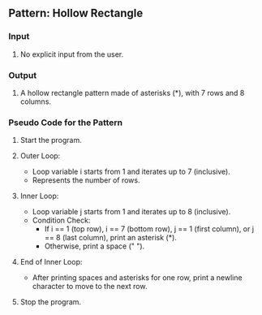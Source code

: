 ## Pattern: Hollow Rectangle

### Input
1. No explicit input from the user.

### Output
1. A hollow rectangle pattern made of asterisks (*), with 7 rows and 8 columns.

### Pseudo Code for the Pattern

1. Start the program.

2. Outer Loop:
   - Loop variable i starts from 1 and iterates up to 7 (inclusive).
   - Represents the number of rows.

3. Inner Loop:
   - Loop variable j starts from 1 and iterates up to 8 (inclusive).
   - Condition Check:
     - If i == 1 (top row), i == 7 (bottom row), j == 1 (first column), or j == 8 (last column), print an asterisk (*).
     - Otherwise, print a space (" ").

4. End of Inner Loop:
   - After printing spaces and asterisks for one row, print a newline character to move to the next row.

5. Stop the program.

